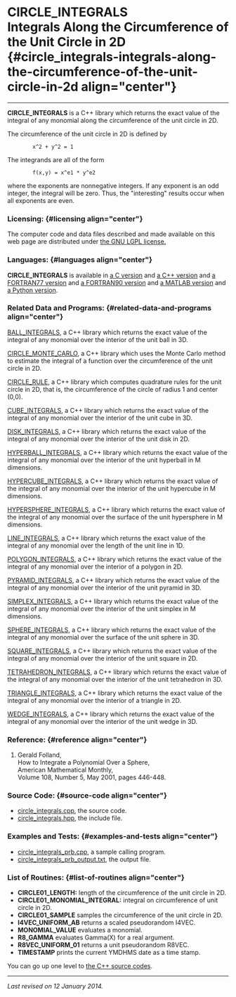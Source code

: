 CIRCLE\_INTEGRALS\
Integrals Along the Circumference of the Unit Circle in 2D {#circle_integrals-integrals-along-the-circumference-of-the-unit-circle-in-2d align="center"}
==========================================================

------------------------------------------------------------------------

**CIRCLE\_INTEGRALS** is a C++ library which returns the exact value of
the integral of any monomial along the circumference of the unit circle
in 2D.

The circumference of the unit circle in 2D is defined by

            x^2 + y^2 = 1
          

The integrands are all of the form

            f(x,y) = x^e1 * y^e2
          

where the exponents are nonnegative integers. If any exponent is an odd
integer, the integral will be zero. Thus, the "interesting" results
occur when all exponents are even.

### Licensing: {#licensing align="center"}

The computer code and data files described and made available on this
web page are distributed under [the GNU LGPL
license.](../../txt/gnu_lgpl.txt)

### Languages: {#languages align="center"}

**CIRCLE\_INTEGRALS** is available in [a C
version](../../c_src/circle_integrals/circle_integrals.html) and [a C++
version](../../cpp_src/circle_integrals/circle_integrals.html) and [a
FORTRAN77 version](../../f77_src/circle_integrals/circle_integrals.html)
and [a FORTRAN90
version](../../f_src/circle_integrals/circle_integrals.html) and [a
MATLAB version](../../m_src/circle_integrals/circle_integrals.html) and
[a Python version](../../py_src/circle_integrals/circle_integrals.html).

### Related Data and Programs: {#related-data-and-programs align="center"}

[BALL\_INTEGRALS](../../cpp_src/ball_integrals/ball_integrals.html), a
C++ library which returns the exact value of the integral of any
monomial over the interior of the unit ball in 3D.

[CIRCLE\_MONTE\_CARLO](../../cpp_src/circle_monte_carlo/circle_monte_carlo.html),
a C++ library which uses the Monte Carlo method to estimate the integral
of a function over the circumference of the unit circle in 2D.

[CIRCLE\_RULE](../../cpp_src/circle_rule/circle_rule.html), a C++
library which computes quadrature rules for the unit circle in 2D, that
is, the circumference of the circle of radius 1 and center (0,0).

[CUBE\_INTEGRALS](../../cpp_src/cube_integrals/cube_integrals.html), a
C++ library which returns the exact value of the integral of any
monomial over the interior of the unit cube in 3D.

[DISK\_INTEGRALS](../../cpp_src/disk_integrals/disk_integrals.html), a
C++ library which returns the exact value of the integral of any
monomial over the interior of the unit disk in 2D.

[HYPERBALL\_INTEGRALS](../../cpp_src/hyperball_integrals/hyperball_integrals.html),
a C++ library which returns the exact value of the integral of any
monomial over the interior of the unit hyperball in M dimensions.

[HYPERCUBE\_INTEGRALS](../../cpp_src/hypercube_integrals/hypercube_integrals.html),
a C++ library which returns the exact value of the integral of any
monomial over the interior of the unit hypercube in M dimensions.

[HYPERSPHERE\_INTEGRALS](../../cpp_src/hypersphere_integrals/hypersphere_integrals.html),
a C++ library which returns the exact value of the integral of any
monomial over the surface of the unit hypersphere in M dimensions.

[LINE\_INTEGRALS](../../cpp_src/line_integrals/line_integrals.html), a
C++ library which returns the exact value of the integral of any
monomial over the length of the unit line in 1D.

[POLYGON\_INTEGRALS](../../cpp_src/polygon_integrals/polygon_integrals.html),
a C++ library which returns the exact value of the integral of any
monomial over the interior of a polygon in 2D.

[PYRAMID\_INTEGRALS](../../cpp_src/pyramid_integrals/pyramid_integrals.html),
a C++ library which returns the exact value of the integral of any
monomial over the interior of the unit pyramid in 3D.

[SIMPLEX\_INTEGRALS](../../cpp_src/simplex_integrals/simplex_integrals.html),
a C++ library which returns the exact value of the integral of any
monomial over the interior of the unit simplex in M dimensions.

[SPHERE\_INTEGRALS](../../cpp_src/sphere_integrals/sphere_integrals.html),
a C++ library which returns the exact value of the integral of any
monomial over the surface of the unit sphere in 3D.

[SQUARE\_INTEGRALS](../../cpp_src/square_integrals/square_integrals.html),
a C++ library which returns the exact value of the integral of any
monomial over the interior of the unit square in 2D.

[TETRAHEDRON\_INTEGRALS](../../cpp_src/tetrahedron_integrals/tetrahedron_integrals.html),
a C++ library which returns the exact value of the integral of any
monomial over the interior of the unit tetrahedron in 3D.

[TRIANGLE\_INTEGRALS](../../cpp_src/triangle_integrals/triangle_integrals.html),
a C++ library which returns the exact value of the integral of any
monomial over the interior of a triangle in 2D.

[WEDGE\_INTEGRALS](../../cpp_src/wedge_integrals/wedge_integrals.html),
a C++ library which returns the exact value of the integral of any
monomial over the interior of the unit wedge in 3D.

### Reference: {#reference align="center"}

1.  Gerald Folland,\
    How to Integrate a Polynomial Over a Sphere,\
    American Mathematical Monthly,\
    Volume 108, Number 5, May 2001, pages 446-448.

### Source Code: {#source-code align="center"}

-   [circle\_integrals.cpp](circle_integrals.cpp), the source code.
-   [circle\_integrals.hpp](circle_integrals.hpp), the include file.

### Examples and Tests: {#examples-and-tests align="center"}

-   [circle\_integrals\_prb.cpp](circle_integrals_prb.cpp), a sample
    calling program.
-   [circle\_integrals\_prb\_output.txt](circle_integrals_prb_output.txt),
    the output file.

### List of Routines: {#list-of-routines align="center"}

-   **CIRCLE01\_LENGTH:** length of the circumference of the unit circle
    in 2D.
-   **CIRCLE01\_MONOMIAL\_INTEGRAL:** integral on circumference of unit
    circle in 2D.
-   **CIRCLE01\_SAMPLE** samples the circumference of the unit circle in
    2D.
-   **I4VEC\_UNIFORM\_AB** returns a scaled pseudorandom I4VEC.
-   **MONOMIAL\_VALUE** evaluates a monomial.
-   **R8\_GAMMA** evaluates Gamma(X) for a real argument.
-   **R8VEC\_UNIFORM\_01** returns a unit pseudorandom R8VEC.
-   **TIMESTAMP** prints the current YMDHMS date as a time stamp.

You can go up one level to [the C++ source codes](../cpp_src.html).

------------------------------------------------------------------------

*Last revised on 12 January 2014.*
